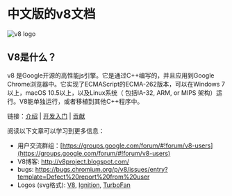 # 中文版的v8文档

![v8 logo](https://github.com/v8/v8/wiki/images/v8logo.png)

## V8是什么？
v8 是Google开源的高性能js引擎。它是通过C++编写的，并且应用到Google Chrome浏览器中。它实现了ECMAScript的ECMA-262版本，可以在Windows 7以上，macOS 10.5以上，以及Linux系统（ 包括IA-32, ARM, or MIPS 架构）运行。V8能单独运行，或者移植到其他C++程序中。

链接：[介绍](https://github.com/v8/v8/wiki/Introduction) | [开发入门](https://github.com/v8/v8/wiki/Getting-Started-with-Embedding) | [贡献](https://github.com/v8/v8/wiki/Contributing)

阅读以下文章可以学习到更多信息：

- 用户交流群组：[https://groups.google.com/forum/#!forum/v8-users](https://groups.google.com/forum/#!forum/v8-users)
- V8博客: http://v8project.blogspot.com/
- bugs: https://bugs.chromium.org/p/v8/issues/entry?template=Defect%20report%20from%20user
- Logos (svg格式): [V8](https://github.com/v8/v8/wiki/images/v8logo.svg), [Ignition](https://github.com/v8/v8/wiki/images/v8ignitionlogo.svg), [TurboFan
](https://github.com/v8/v8/wiki/images/v8turbofanlogo.svg)
